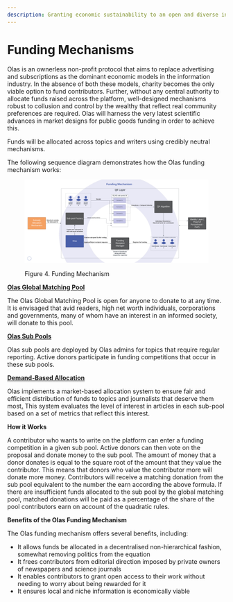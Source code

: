 ```yaml
---
description: Granting economic sustainability to an open and diverse information industry
---
```


# Funding Mechanisms

Olas is an ownerless non-profit protocol that aims to replace advertising and subscriptions as the dominant economic models in the information industry. In the absence of both these models, charity becomes the only viable option to fund contributors. Further, without any central authority to allocate funds raised across the platform, well-designed mechanisms robust to collusion and control by the wealthy that reflect real community preferences are required. Olas will harness the very latest scientific advances in market designs for public goods funding in order to achieve this.&#x20;

Funds will be allocated across topics and writers using credibly neutral mechanisms.&#x20;

The following sequence diagram demonstrates how the Olas funding mechanism works:

<figure><img src="../../.gitbook/assets/Funding Mechanism.png" alt=""><figcaption><p>Figure 4. Funding Mechanism</p></figcaption></figure>

[**Olas Global Matching Pool**](global-pool.md)

The Olas Global Matching Pool is open for anyone to donate to at any time. It is envisaged that avid readers, high net worth individuals, corporations and governments, many of whom have an interest in an informed society, will donate to this pool.&#x20;

[**Olas Sub Pools**](sub-pool.md)

Olas sub pools are deployed by Olas admins for topics that require regular reporting. Active donors participate in funding competitions that occur in these sub pools.&#x20;

[**Demand-Based Allocation**](subsidy-allocation-mechanism.md)

Olas implements a market-based allocation system to ensure fair and efficient distribution of funds to topics and journalists that deserve them most[.](subsidy-allocation-mechanism.md) This system evaluates the level of interest in articles in each sub-pool based on a set of metrics that reflect this interest.     &#x20;

**How it Works**

A contributor who wants to write on the platform can enter a funding competition in a given sub pool. Active donors can then vote on the proposal and donate money to the sub pool. The amount of money that a donor donates is equal to the square root of the amount that they value the contributor. This means that donors who value the contributor more will donate more money. Contributors will receive a matching donation from the sub pool equivalent to the number the earn according the above formula. If there are insufficient funds allocated to the sub pool by the global matching pool, matched donations will be paid as a percentage of the share of the pool contributors earn on account of the quadratic rules. &#x20;

**Benefits of the Olas Funding Mechanism**

The Olas funding mechanism offers several benefits, including:

* It allows funds be allocated in a decentralised non-hierarchical fashion, somewhat removing politics from the equation
* It frees contributors from editorial direction imposed by private owners of newspapers and science journals
* It enables contributors to grant open access to their work without needing to worry about being rewarded for it&#x20;
* It ensures local and niche information is economically viable&#x20;




